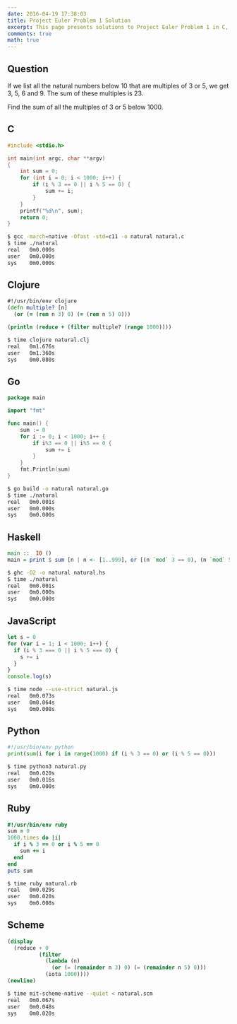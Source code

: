 ```yaml
---
date: 2016-04-19 17:38:03
title: Project Euler Problem 1 Solution
excerpt: This page presents solutions to Project Euler Problem 1 in C, Clojure, Go, Haskell, JavaScript, Python, Ruby and Scheme.
comments: true
math: true
---
```



## Question

If we list all the natural numbers below 10 that are multiples of 3 or 5, we 
get 3, 5, 6 and 9. The sum of these multiples is 23.

Find the sum of all the multiples of 3 or 5 below 1000.






## C

```c
#include <stdio.h>

int main(int argc, char **argv)
{
    int sum = 0;
    for (int i = 0; i < 1000; i++) {
        if (i % 3 == 0 || i % 5 == 0) {
            sum += i;
        }
    }
    printf("%d\n", sum);
    return 0;
}

```


```bash
$ gcc -march=native -Ofast -std=c11 -o natural natural.c
$ time ./natural
real   0m0.000s
user   0m0.000s
sys    0m0.000s
```



## Clojure

```clojure
#!/usr/bin/env clojure
(defn multiple? [n]
  (or (= (rem n 3) 0) (= (rem n 5) 0)))

(println (reduce + (filter multiple? (range 1000))))
```


```bash
$ time clojure natural.clj
real   0m1.676s
user   0m1.360s
sys    0m0.080s
```



## Go

```go
package main

import "fmt"

func main() {
    sum := 0
    for i := 0; i < 1000; i++ {
        if i%3 == 0 || i%5 == 0 {
            sum += i
        }
    }
    fmt.Println(sum)
}
```


```bash
$ go build -o natural natural.go
$ time ./natural
real   0m0.001s
user   0m0.000s
sys    0m0.000s
```



## Haskell

```haskell
main ::  IO ()
main = print $ sum [n | n <- [1..999], or [(n `mod` 3 == 0), (n `mod` 5 == 0)]]
```


```bash
$ ghc -O2 -o natural natural.hs
$ time ./natural
real   0m0.001s
user   0m0.000s
sys    0m0.000s
```



## JavaScript

```javascript
let s = 0
for (var i = 1; i < 1000; i++) {
  if (i % 3 === 0 || i % 5 === 0) {
    s += i
  }
}
console.log(s)
```


```bash
$ time node --use-strict natural.js
real   0m0.073s
user   0m0.064s
sys    0m0.008s
```



## Python

```python
#!/usr/bin/env python
print(sum(i for i in range(1000) if (i % 3 == 0) or (i % 5 == 0)))
```


```bash
$ time python3 natural.py
real   0m0.020s
user   0m0.016s
sys    0m0.000s
```



## Ruby

```ruby
#!/usr/bin/env ruby
sum = 0
1000.times do |i|
  if i % 3 == 0 or i % 5 == 0
    sum += i
  end
end
puts sum
```


```bash
$ time ruby natural.rb
real   0m0.029s
user   0m0.020s
sys    0m0.008s
```



## Scheme

```scheme
(display
  (reduce + 0
          (filter
            (lambda (n)
              (or (= (remainder n 3) 0) (= (remainder n 5) 0)))
            (iota 1000))))
(newline)
```


```bash
$ time mit-scheme-native --quiet < natural.scm
real   0m0.067s
user   0m0.048s
sys    0m0.020s
```


